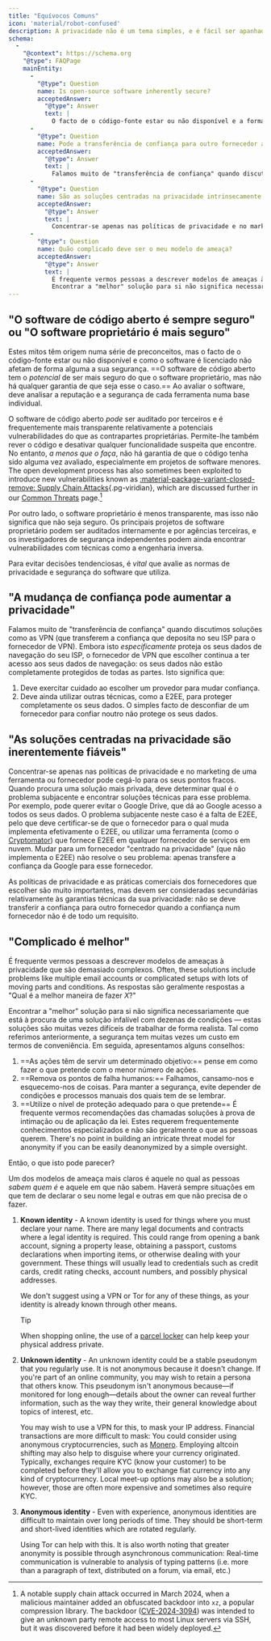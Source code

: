 ```yaml
---
title: "Equívocos Comuns"
icon: 'material/robot-confused'
description: A privacidade não é um tema simples, e é fácil ser apanhado por alegações de marketing e outras desinformações.
schema:
  - 
    "@context": https://schema.org
    "@type": FAQPage
    mainEntity:
      - 
        "@type": Question
        name: Is open-source software inherently secure?
        acceptedAnswer:
          "@type": Answer
          text: |
            O facto de o código-fonte estar ou não disponível e a forma como o software é licenciado não afetam de forma alguma a sua segurança. O software de código aberto tem potencial para ser mais seguro do que o software proprietário, mas não há nenhuma garantia de que seja esse o caso. Ao avaliar o software, deve ter em conta a reputação e a segurança de cada ferramenta numa base individual.
      - 
        "@type": Question
        name: Pode a transferência de confiança para outro fornecedor aumentar a privacidade?
        acceptedAnswer:
          "@type": Answer
          text: |
            Falamos muito de "transferência de confiança" quando discutimos soluções como as VPN (que transferem a confiança que deposita no seu ISP para o fornecedor de VPN). Embora isto proteja especificamente os seus dados de navegação do seu ISP, o fornecedor de VPN que escolher continua a ter acesso aos seus dados de navegação: os seus dados não estão completamente protegidos de todas as partes.
      - 
        "@type": Question
        name: São as soluções centradas na privacidade intrinsecamente fiáveis?
        acceptedAnswer:
          "@type": Answer
          text: |
            Concentrar-se apenas nas políticas de privacidade e no marketing de uma ferramenta ou fornecedor pode cegá-lo para os seus pontos fracos. Quando procura uma solução mais privada, deve determinar qual é o problema subjacente e encontrar soluções técnicas para esse problema. Por exemplo, pode querer evitar o Google Drive, que dá ao Google acesso a todos os seus dados. O problema subjacente neste caso é a falta de E2EE, pelo que deve certificar-se de que o fornecedor para o qual muda implementa efetivamente o E2EE, ou utilizar uma ferramenta (como o Cryptomator) que fornece E2EE em qualquer fornecedor de serviços em nuvem. Mudar para um fornecedor "centrado na privacidade" (que não implementa o E2EE) não resolve o seu problema: apenas transfere a confiança da Google para esse fornecedor.
      - 
        "@type": Question
        name: Quão complicado deve ser o meu modelo de ameaça?
        acceptedAnswer:
          "@type": Answer
          text: |
            É frequente vermos pessoas a descrever modelos de ameaças à privacidade que são demasiado complexos. Muitas vezes, estas soluções incluem problemas como muitas contas de correio eletrónico diferentes ou configurações complicadas com muitas partes móveis e condições. As respostas são geralmente respostas a "Qual é a melhor forma de fazer X?"
            Encontrar a "melhor" solução para si não significa necessariamente que está à procura de uma solução infalível com dezenas de condições — estas soluções são muitas vezes difíceis de trabalhar de forma realista. Tal como referimos anteriormente, a segurança tem muitas vezes um custo em termos de conveniência.
---
```


## "O software de código aberto é sempre seguro" ou "O software proprietário é mais seguro"

Estes mitos têm origem numa série de preconceitos, mas o facto de o código-fonte estar ou não disponível e como o software é licenciado não afetam de forma alguma a sua segurança. ==O software de código aberto tem o *potencial* de ser mais seguro do que o software proprietário, mas não há qualquer garantia de que seja esse o caso.== Ao avaliar o software, deve analisar a reputação e a segurança de cada ferramenta numa base individual.

O software de código aberto *pode* ser auditado por terceiros e é frequentemente mais transparente relativamente a potenciais vulnerabilidades do que as contrapartes proprietárias. Permite-lhe também rever o código e desativar qualquer funcionalidade suspeita que encontre. No entanto, *a menos que o faça*, não há garantia de que o código tenha sido alguma vez avaliado, especialmente em projetos de software menores. The open development process has also sometimes been exploited to introduce new vulnerabilities known as [:material-package-variant-closed-remove: Supply Chain Attacks](common-threats.md#attacks-against-certain-organizations ""){.pg-viridian}, which are discussed further in our [Common Threats](common-threats.md) page.[^1]

Por outro lado, o software proprietário é menos transparente, mas isso não significa que não seja seguro. Os principais projetos de software proprietário podem ser auditados internamente e por agências terceiras, e os investigadores de segurança independentes podem ainda encontrar vulnerabilidades com técnicas como a engenharia inversa.

Para evitar decisões tendenciosas, é *vital* que avalie as normas de privacidade e segurança do software que utiliza.

## "A mudança de confiança pode aumentar a privacidade"

Falamos muito de "transferência de confiança" quando discutimos soluções como as VPN (que transferem a confiança que deposita no seu ISP para o fornecedor de VPN). Embora isto *especificamente* proteja os seus dados de navegação do seu ISP, o fornecedor de VPN que escolher continua a ter acesso aos seus dados de navegação: os seus dados não estão completamente protegidos de todas as partes. Isto significa que:

1. Deve exercitar cuidado ao escolher um provedor para mudar confiança.
2. Deve ainda utilizar outras técnicas, como a E2EE, para proteger completamente os seus dados. O simples facto de desconfiar de um fornecedor para confiar noutro não protege os seus dados.

## "As soluções centradas na privacidade são inerentemente fiáveis"

Concentrar-se apenas nas políticas de privacidade e no marketing de uma ferramenta ou fornecedor pode cegá-lo para os seus pontos fracos. Quando procura uma solução mais privada, deve determinar qual é o problema subjacente e encontrar soluções técnicas para esse problema. Por exemplo, pode querer evitar o Google Drive, que dá ao Google acesso a todos os seus dados. O problema subjacente neste caso é a falta de E2EE, pelo que deve certificar-se de que o fornecedor para o qual muda implementa efetivamente o E2EE, ou utilizar uma ferramenta (como o [Cryptomator](../encryption.md#cryptomator-cloud)) que fornece E2EE em qualquer fornecedor de serviços em nuvem. Mudar para um fornecedor "centrado na privacidade" (que não implementa o E2EE) não resolve o seu problema: apenas transfere a confiança da Google para esse fornecedor.

As políticas de privacidade e as práticas comerciais dos fornecedores que escolher são muito importantes, mas devem ser consideradas secundárias relativamente às garantias técnicas da sua privacidade: não se deve transferir a confiança para outro fornecedor quando a confiança num fornecedor não é de todo um requisito.

## "Complicado é melhor"

É frequente vermos pessoas a descrever modelos de ameaças à privacidade que são demasiado complexos. Often, these solutions include problems like multiple email accounts or complicated setups with lots of moving parts and conditions. As respostas são geralmente respostas a "Qual é a melhor maneira de fazer *X*?"

Encontrar a "melhor" solução para si não significa necessariamente que está à procura de uma solução infalível com dezenas de condições — estas soluções são muitas vezes difíceis de trabalhar de forma realista. Tal como referimos anteriormente, a segurança tem muitas vezes um custo em termos de conveniência. Em seguida, apresentamos alguns conselhos:

1. ==As ações têm de servir um determinado objetivo:== pense em como fazer o que pretende com o menor número de ações.
2. ==Remova os pontos de falha humanos:== Falhamos, cansamo-nos e esquecemo-nos de coisas. Para manter a segurança, evite depender de condições e processos manuais dos quais tem de se lembrar.
3. ==Utilize o nível de proteção adequado para o que pretende== É frequente vermos recomendações das chamadas soluções à prova de intimação ou de aplicação da lei. Estes requerem frequentemente conhecimentos especializados e não são geralmente o que as pessoas querem. There's no point in building an intricate threat model for anonymity if you can be easily deanonymized by a simple oversight.

Então, o que isto pode parecer?

Um dos modelos de ameaça mais claros é aquele no qual as pessoas *sabem quem é* e aquele em que não sabem. Haverá sempre situações em que tem de declarar o seu nome legal e outras em que não precisa de o fazer.

1. **Known identity** - A known identity is used for things where you must declare your name. There are many legal documents and contracts where a legal identity is required. This could range from opening a bank account, signing a property lease, obtaining a passport, customs declarations when importing items, or otherwise dealing with your government. These things will usually lead to credentials such as credit cards, credit rating checks, account numbers, and possibly physical addresses.

    We don't suggest using a VPN or Tor for any of these things, as your identity is already known through other means.

    <div class="admonition tip" markdown>
    <p class="admonition-title">Tip</p>

    When shopping online, the use of a [parcel locker](https://en.wikipedia.org/wiki/Parcel_locker) can help keep your physical address private.

    </div>

2. **Unknown identity** - An unknown identity could be a stable pseudonym that you regularly use. It is not anonymous because it doesn't change. If you're part of an online community, you may wish to retain a persona that others know. This pseudonym isn't anonymous because—if monitored for long enough—details about the owner can reveal further information, such as the way they write, their general knowledge about topics of interest, etc.

    You may wish to use a VPN for this, to mask your IP address. Financial transactions are more difficult to mask: You could consider using anonymous cryptocurrencies, such as [Monero](../cryptocurrency.md#monero). Employing altcoin shifting may also help to disguise where your currency originated. Typically, exchanges require KYC (know your customer) to be completed before they'll allow you to exchange fiat currency into any kind of cryptocurrency. Local meet-up options may also be a solution; however, those are often more expensive and sometimes also require KYC.

3. **Anonymous identity** - Even with experience, anonymous identities are difficult to maintain over long periods of time. They should be short-term and short-lived identities which are rotated regularly.

    Using Tor can help with this. It is also worth noting that greater anonymity is possible through asynchronous communication: Real-time communication is vulnerable to analysis of typing patterns (i.e. more than a paragraph of text, distributed on a forum, via email, etc.)

[^1]: A notable supply chain attack occurred in March 2024, when a malicious maintainer added an obfuscated backdoor into `xz`, a popular compression library. The backdoor ([CVE-2024-3094](https://cve.org/CVERecord?id=CVE-2024-3094)) was intended to give an unknown party remote access to most Linux servers via SSH, but it was discovered before it had been widely deployed.
